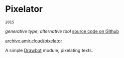 Pixelator
=======
`2015`

_generative type_, _alternative tool_
[source code on Github](https://github.com/amirhouieh/type-pixelator)

[archive.amir.cloud/pixelator](https://archive.amir.cloud/pixelator/)

A simple [Drawbot](http://www.drawbot.com) module, pixelating texts.

